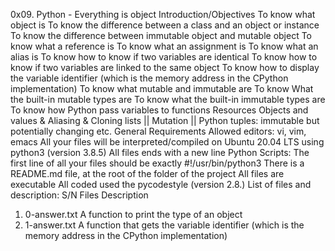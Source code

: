 0x09. Python - Everything is object
Introduction/Objectives
To know what object is
To know the difference between a class and an object or instance
To know the difference between immutable object and mutable object
To know what a reference is
To know what an assignment is
To know what an alias is
To know how to know if two variables are identical
To know how to know if two variables are linked to the same object
To know how to display the variable identifier (which is the memory address in the CPython implementation)
To know what mutable and immutable are
To know What the built-in mutable types are
To know what the built-in immutable types are
To know how Python pass variables to functions
Resources
Objects and values & Aliasing & Cloning lists || Mutation || Python tuples: immutable but potentially changing etc.
General Requirements
Allowed editors: vi, vim, emacs
All your files will be interpreted/compiled on Ubuntu 20.04 LTS using python3 (version 3.8.5)
All files ends with a new line
Python Scripts: The first line of all your files should be exactly #!/usr/bin/python3
There is a README.md file, at the root of the folder of the project
All files are executable
All coded used the pycodestyle (version 2.8.)
List of files and description:
S/N	Files	Description
1.	0-answer.txt	A function to print the type of an object
2.	1-answer.txt	A function that gets the variable identifier (which is the memory address in the CPython implementation)
